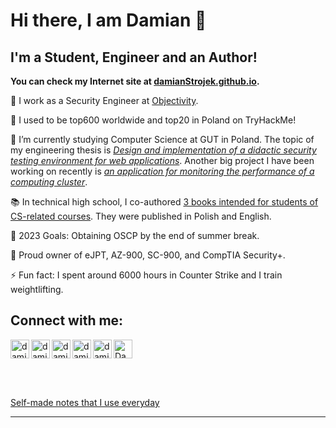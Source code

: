 # Hi there, I am Damian 👋

## I'm a Student, Engineer and an Author!

**You can check my Internet site at [damianStrojek.github.io].**

👮 I work as a Security Engineer at [Objectivity].

🔭 I used to be top600 worldwide and top20 in Poland on TryHackMe!

🌱 I’m currently studying Computer Science at GUT in Poland. The topic of my engineering thesis is [*Design and implementation of a didactic security testing environment for web applications*](https://github.com/damianStrojek/Security-Testing-of-Web-Applications). Another big project I have been working on recently is [*an application for monitoring the performance of a computing cluster*](https://github.com/damianStrojek/Measuring-Performance-in-Computer-Claster).

📚 In technical high school, I co-authored [3 books intended for students of CS-related courses](https://www.empik.com/szukaj/produkt?q=damian%20strojek&qtype=basicForm). They were published in Polish and English.

🥅 2023 Goals: Obtaining OSCP by the end of summer break.

🎃 Proud owner of eJPT, AZ-900, SC-900, and CompTIA Security+.

⚡ Fun fact: I spent around 6000 hours in Counter Strike and I train weightlifting.

## Connect with me:

[<img src="https://img.icons8.com/doodle/48/000000/spotify.png" alt="Damian Spotify Playing" width="30px" />][spotify]
[<img align="left" alt="damianFresh | LinkedIn" width="30px" src="https://img.icons8.com/office/16/000000/linkedin.png" />][linkedin]
[<img align="left" alt="damianFresh | TryHackMe" width="30px" src="https://tryhackme.com/img/favicon.png" />][tryhackme]
[<img align="left" alt="damianFresh | HackTheBox" width="30px" src="https://static-00.iconduck.com/assets.00/hack-the-box-icon-512x512-pokr8xc5.png" />][hackthebox]
[<img align="left" alt="damianFresh | Instagram" width="30px" src="https://img.icons8.com/fluency/16/000000/instagram-new.png" />][instagram]
[<img align="left" alt="damianFresh | Books" width="30px" src="https://img.icons8.com/color/48/000000/books.png" />][books]

<br />
<br />

[Self-made notes that I use everyday](https://strojek-damian.notion.site/Cybersec-f1d1656517874f54a886af71f76beab8)

---

[damianstrojek.github.io]: https://damianstrojek.github.io/
[instagram]: https://www.instagram.com/strojekdamian/
[linkedin]: https://www.linkedin.com/in/damianstrojek/
[books]: https://itstart.pl/presta/szukaj?controller=search&s=Damian+Strojek
[tryhackme]: https://tryhackme.com/p/damianStr
[tools]: https://strojek-damian.notion.site/Cybersec-f1d1656517874f54a886af71f76beab8
[cpp]: https://github.com/damianStrojek/Computer-Science-Algorithms
[python]: https://github.com/damianStrojek/Python-GameOfLife
[kali]: https://www.kali.org/
[Objectivity]: https://www.objectivity.co.uk/
[hackthebox]: https://app.hackthebox.com/profile/666612
[spotify]: https://open.spotify.com/user/xilqenuo79sn2x2v99jgtiu9y
